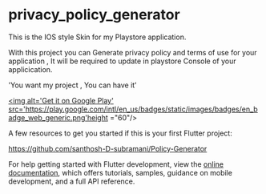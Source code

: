 # privacy_policy_generator

This is the IOS style Skin for my Playstore application.

With this project you can Generate privacy policy and terms of use for your application , It will be required to update in playstore Console of your applicication.

'You want my project , You can have it'

<a href='https://play.google.com/store/apps/details?id=com.privacy.policy.LS&pcampaignid=pcampaignidMKT-Other-global-all-co-prtnr-py-PartBadge-Mar2515-1'><img alt='Get it on Google Play' src='https://play.google.com/intl/en_us/badges/static/images/badges/en_badge_web_generic.png'height ="60"/></a>

A few resources to get you started if this is your first Flutter project:

https://github.com/santhosh-D-subramani/Policy-Generator

For help getting started with Flutter development, view the
[online documentation](https://docs.flutter.dev/), which offers tutorials,
samples, guidance on mobile development, and a full API reference.

